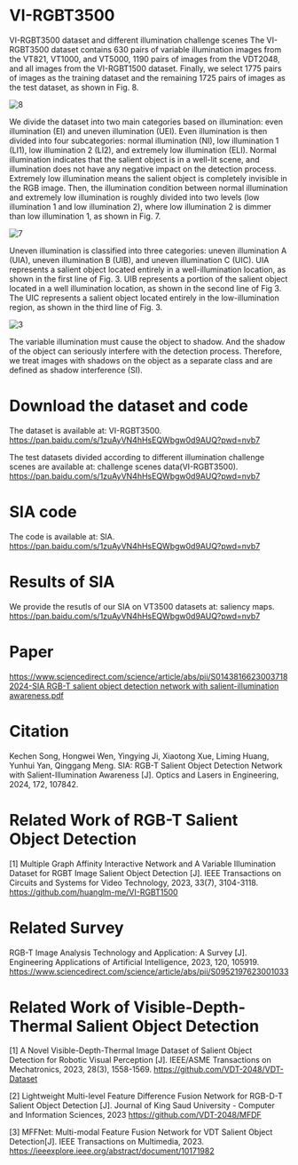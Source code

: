 # VI-RGBT3500
VI-RGBT3500 dataset and different illumination challenge scenes
The VI-RGBT3500 dataset contains 630 pairs of variable illumination images from the VT821, VT1000, and VT5000, 1190 pairs of images from the VDT2048, and all images from the VI-RGBT1500 dataset. Finally, we select 1775 pairs of images as the training dataset and the remaining 1725 pairs of images as the test dataset, as shown in Fig. 8.

![8](https://github.com/VDT-2048/SIA/assets/101933818/0a3d6ab7-5651-4efd-b6a7-fda21b64e6e7)


We divide the dataset into two main categories based on illumination: even illumination (EI) and uneven illumination (UEI). Even illumination is then divided into four subcategories: normal illumination (NI), low illumination 1 (LI1), low illumination 2 (LI2), and extremely low illumination (ELI). Normal illumination indicates that the salient object is in a well-lit scene, and illumination does not have any negative impact on the detection process. Extremely low illumination means the salient object is completely invisible in the RGB image. Then, the illumination condition between normal illumination and extremely low illumination is roughly divided into two levels (low illumination 1 and low illumination 2), where low illumination 2 is dimmer than low illumination 1, as shown in Fig. 7.

![7](https://github.com/VDT-2048/SIA/assets/101933818/84bb54d8-5e1f-46c5-b7c0-41238c98718f)


Uneven illumination is classified into three categories: uneven illumination A (UIA), uneven illumination B (UIB), and uneven illumination C (UIC). UIA represents a salient object located entirely in a well-illumination location, as shown in the first line of Fig. 3. UIB represents a portion of the salient object located in a well illumination location, as shown in the second line of Fig 3. The UIC represents a salient object located entirely in the low-illumination region, as shown in the third line of Fig. 3.

![3](https://github.com/VDT-2048/SIA/assets/101933818/8231900b-0ca1-4c87-bcde-3aabd9c2e9d2)


The variable illumination must cause the object to shadow. And the shadow of the object can seriously interfere with the detection process. Therefore, we treat images with shadows on the object as a separate class and are defined as shadow interference (SI).



# Download the dataset and code
The dataset is available at: VI-RGBT3500. 
https://pan.baidu.com/s/1zuAyVN4hHsEQWbgw0d9AUQ?pwd=nvb7 

The test datasets divided according to different illumination challenge scenes are available at: challenge scenes data(VI-RGBT3500).
https://pan.baidu.com/s/1zuAyVN4hHsEQWbgw0d9AUQ?pwd=nvb7 

# SIA code
The code is available at: SIA.
https://pan.baidu.com/s/1zuAyVN4hHsEQWbgw0d9AUQ?pwd=nvb7 

# Results of SIA
We provide the resutls of our SIA on VT3500 datasets at: saliency maps.
https://pan.baidu.com/s/1zuAyVN4hHsEQWbgw0d9AUQ?pwd=nvb7 

# Paper
https://www.sciencedirect.com/science/article/abs/pii/S0143816623003718
[2024-SIA RGB-T salient object detection network with salient-illumination awareness.pdf](https://github.com/VDT-2048/SIA/files/14155462/2024-SIA.RGB-T.salient.object.detection.network.with.salient-illumination.awareness.pdf)




# Citation
Kechen Song, Hongwei Wen, Yingying Ji, Xiaotong Xue, Liming Huang, Yunhui Yan, Qinggang Meng. SIA: RGB-T Salient Object Detection Network with Salient-Illumination Awareness [J]. Optics and Lasers in Engineering, 2024, 172, 107842.

# Related Work of RGB-T Salient Object Detection
[1]  Multiple Graph Affinity Interactive Network and A Variable Illumination Dataset for RGBT Image Salient Object Detection [J]. IEEE Transactions on Circuits and Systems for Video Technology, 2023, 33(7), 3104-3118.
https://github.com/huanglm-me/VI-RGBT1500

# Related Survey
RGB-T Image Analysis Technology and Application: A Survey [J]. Engineering Applications of Artificial Intelligence,  2023, 120, 105919.
https://www.sciencedirect.com/science/article/abs/pii/S0952197623001033

#  Related Work of Visible-Depth-Thermal Salient Object Detection
[1]  A Novel Visible-Depth-Thermal Image Dataset of Salient Object Detection for Robotic Visual Perception [J]. IEEE/ASME Transactions on Mechatronics, 2023, 28(3), 1558-1569.
https://github.com/VDT-2048/VDT-Dataset

[2]  Lightweight Multi-level Feature Difference Fusion Network for RGB-D-T Salient Object Detection [J]. Journal of King Saud University - Computer and Information Sciences, 2023
https://github.com/VDT-2048/MFDF

[3]  MFFNet: Multi-modal Feature Fusion Network for VDT Salient Object Detection[J]. IEEE Transactions on Multimedia, 2023.
https://ieeexplore.ieee.org/abstract/document/10171982
 
